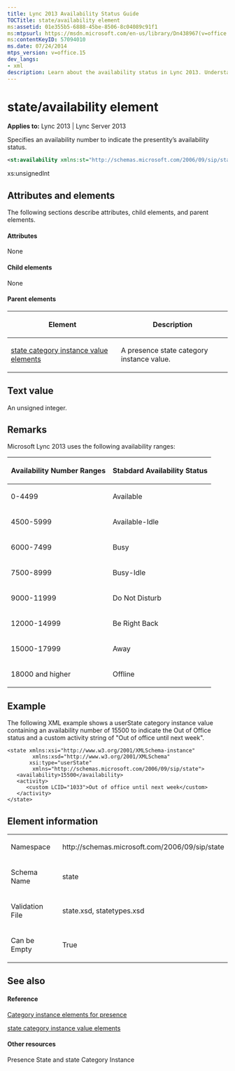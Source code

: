 ```yaml
---
title: Lync 2013 Availability Status Guide
TOCTitle: state/availability element
ms:assetid: 01e355b5-6888-45be-8506-8c04089c91f1
ms:mtpsurl: https://msdn.microsoft.com/en-us/library/Dn438967(v=office.15)
ms:contentKeyID: 57094010
ms.date: 07/24/2014
mtps_version: v=office.15
dev_langs:
- xml
description: Learn about the availability status in Lync 2013. Understand the availability number ranges and what they indicate about a user's presence status.
---
```


# state/availability element


**Applies to:** Lync 2013 | Lync Server 2013

Specifies an availability number to indicate the presentity’s availability status.

```xml
<st:availability xmlns:st="http://schemas.microsoft.com/2006/09/sip/state">xs:unsignedInt</st:availability>
```

xs:unsignedInt

## Attributes and elements

The following sections describe attributes, child elements, and parent elements.

#### Attributes

None

#### Child elements

None

#### Parent elements

<table>
<colgroup>
<col style="width: 50%" />
<col style="width: 50%" />
</colgroup>
<thead>
<tr class="header">
<th><p>Element</p></th>
<th><p>Description</p></th>
</tr>
</thead>
<tbody>
<tr class="odd">
<td><p><a href="state-category-instance-value-elements.md">state category instance value elements</a></p></td>
<td><p>A presence state category instance value.</p></td>
</tr>
</tbody>
</table>


## Text value

An unsigned integer.

## Remarks

Microsoft Lync 2013 uses the following availability ranges:

<table>
<colgroup>
<col style="width: 50%" />
<col style="width: 50%" />
</colgroup>
<thead>
<tr class="header">
<th><p>Availability Number Ranges</p></th>
<th><p>Stabdard Availability Status</p></th>
</tr>
</thead>
<tbody>
<tr class="odd">
<td><p>0-4499</p></td>
<td><p>Available</p></td>
</tr>
<tr class="even">
<td><p>4500-5999</p></td>
<td><p>Available-Idle</p></td>
</tr>
<tr class="odd">
<td><p>6000-7499</p></td>
<td><p>Busy</p></td>
</tr>
<tr class="even">
<td><p>7500-8999</p></td>
<td><p>Busy-Idle</p></td>
</tr>
<tr class="odd">
<td><p>9000-11999</p></td>
<td><p>Do Not Disturb</p></td>
</tr>
<tr class="even">
<td><p>12000-14999</p></td>
<td><p>Be Right Back</p></td>
</tr>
<tr class="odd">
<td><p>15000-17999</p></td>
<td><p>Away</p></td>
</tr>
<tr class="even">
<td><p>18000 and higher</p></td>
<td><p>Offline</p></td>
</tr>
</tbody>
</table>


## Example

The following XML example shows a userState category instance value containing an availability number of 15500 to indicate the Out of Office status and a custom activity string of "Out of office until next week".

    <state xmlns:xsi="http://www.w3.org/2001/XMLSchema-instance"
            xmlns:xsd="http://www.w3.org/2001/XMLSchema"
           xsi:type="userState"
            xmlns="http://schemas.microsoft.com/2006/09/sip/state">
       <availability>15500</availability>
       <activity>
          <custom LCID="1033">Out of office until next week</custom>
       </activity>
    </state>

## Element information

<table>
<colgroup>
<col style="width: 50%" />
<col style="width: 50%" />
</colgroup>
<tbody>
<tr class="odd">
<td><p>Namespace</p></td>
<td><p>http://schemas.microsoft.com/2006/09/sip/state</p></td>
</tr>
<tr class="even">
<td><p>Schema Name</p></td>
<td><p>state</p></td>
</tr>
<tr class="odd">
<td><p>Validation File</p></td>
<td><p>state.xsd, statetypes.xsd</p></td>
</tr>
<tr class="even">
<td><p>Can be Empty</p></td>
<td><p>True</p></td>
</tr>
</tbody>
</table>


## See also

#### Reference

[Category instance elements for presence](category-instance-elements-for-presence.md)

[state category instance value elements](state-category-instance-value-elements.md)

#### Other resources

Presence State and state Category Instance

